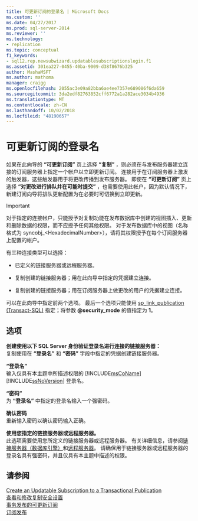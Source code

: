 ```yaml
---
title: 可更新订阅的登录名 | Microsoft Docs
ms.custom: ''
ms.date: 04/27/2017
ms.prod: sql-server-2014
ms.reviewer: ''
ms.technology:
- replication
ms.topic: conceptual
f1_keywords:
- sql12.rep.newsubwizard.updatablesubscriptionslogin.f1
ms.assetid: 301ea227-0455-40ba-9009-d38f8676b325
author: MashaMSFT
ms.author: mathoma
manager: craigg
ms.openlocfilehash: 2055ac3e09a82bba6ae4ee7357e689086f6da659
ms.sourcegitcommit: 3da2edf82763852cff6772a1a282ace3034b4936
ms.translationtype: MT
ms.contentlocale: zh-CN
ms.lasthandoff: 10/02/2018
ms.locfileid: "48190657"
---
```

# <a name="login-for-updatable-subscriptions"></a>可更新订阅的登录名
  如果在此向导的 **“可更新订阅”** 页上选择 **“复制”** ，则必须在与发布服务器建立连接的订阅服务器上指定一个帐户以立即更新订阅。 连接用于在订阅服务器上激发的触发器，这些触发器用于将更改传播到发布服务器。 即使在 **“可更新订阅”** 页上选择 **“对更改进行排队并在可能时提交”** ，也需要使用此帐户，因为默认情况下，新建订阅向导将排队更新配置为在必要时可切换到立即更新。  
  
> [!IMPORTANT]  
>  对于指定的连接帐户，只能授予对复制功能在发布数据库中创建的视图插入、更新和删除数据的权限，而不应授予任何其他权限。 对于发布数据库中的视图（名称格式为 syncobj_\<HexadecimalNumber>），请将其权限授予在每个订阅服务器上配置的帐户。  
  
 有三种连接类型可以选择：  
  
-   已定义的链接服务器或远程服务器。  
  
-   复制创建的链接服务器；用在此向导中指定的凭据建立连接。  
  
-   复制创建的链接服务器；用在订阅服务器上做更改的用户的凭据建立连接。  
  
 可以在此向导中指定前两个选项。 最后一个选项只能使用 [sp_link_publication &#40;Transact-SQL&#41;](/sql/relational-databases/system-stored-procedures/sp-link-publication-transact-sql) 指定；将参数 **@security_mode** 的值指定为 **1**。  
  
## <a name="options"></a>选项  
 **创建使用以下 SQL Server 身份验证登录名进行连接的链接服务器：**  
 复制使用在 **“登录名”** 和 **“密码”** 字段中指定的凭据创建链接服务器。  
  
 **“登录名”**  
 输入仅具有本主题中所描述权限的 [!INCLUDE[msCoName](../../includes/msconame-md.md)] [!INCLUDE[ssNoVersion](../../includes/ssnoversion-md.md)] 登录名。  
  
 **“密码”**  
 为 **“登录名”** 中指定的登录名输入一个强密码。  
  
 **确认密码**  
 重新输入密码以确认密码输入正确。  
  
 **使用您指定的链接服务器或远程服务器。**  
 此选项需要使用您所定义的链接服务器或远程服务器。 有关详细信息，请参阅[链接服务器（数据库引擎）](../linked-servers/linked-servers-database-engine.md)和[远程服务器](../../database-engine/configure-windows/remote-servers.md)。 请确保用于链接服务器或远程服务器的登录名具有强密码，并且仅具有本主题中描述的权限。  
  
## <a name="see-also"></a>请参阅  
 [Create an Updatable Subscription to a Transactional Publication](publish/create-an-updatable-subscription-to-a-transactional-publication.md)   
 [查看和修改复制安全设置](security/view-and-modify-replication-security-settings.md)   
 [事务发布的可更新订阅](transactional/updatable-subscriptions-for-transactional-replication.md)   
 [订阅发布](subscribe-to-publications.md)  
  
  
